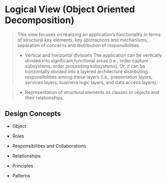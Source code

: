# Logical View (Object Oriented Decomposition)
>This view focuses on realizing an application’s functionality in terms of structural key elements, key abstractions and mechanisms, separation of concerns and distribution of responsibilities.
>- Vertical and horizontal divisions The application can be vertically divided into significant functional areas (i.e., order capture subsystems, order processing subsystems).
>Or, it can be horizontally divided into a layered architecture distributing responsibilities among these layers (i.e., presentation layers, services layers, business logic layers, and data access layers).

>- Representation of structural elements as classes or objects and their relationships.

## Design Concepts
- Object

- Roles

- Responsibilities and Collaborations

- Relationships

- Principles

- Patterns


<!--stackedit_data:
eyJoaXN0b3J5IjpbLTIwNTczMDkzMjddfQ==
-->